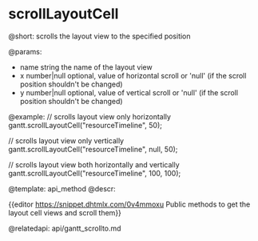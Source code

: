 scrollLayoutCell
=============


@short: scrolls the layout view to the specified position
	

@params:
- name	string	the name of the layout view
- x	number|null	optional, value of horizontal scroll or 'null' (if the scroll position shouldn't be changed)
- y	number|null	optional, value of vertical scroll or 'null' (if the scroll position shouldn't be changed)




@example:
// scrolls layout view only horizontally
gantt.scrollLayoutCell("resourceTimeline", 50);

// scrolls layout view only vertically
gantt.scrollLayoutCell("resourceTimeline", null, 50);

// scrolls layout view both horizontally and vertically 
gantt.scrollLayoutCell("resourceTimeline", 100, 100); 

@template:	api_method
@descr:

{{editor	https://snippet.dhtmlx.com/0v4mmoxu		Public methods to get the layout cell views and scroll them}}

@relatedapi:
api/gantt_scrollto.md

